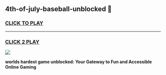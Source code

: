 
## 4th-of-july-baseball-unblocked 👋
<h3>
<a href="https://premium.freeplayer.one?title=4th-of-july-baseball-unblocked&ref=14F">CLICK TO PLAY</a></h3>
<hr>

<h3>
<a href="https://premium.freeplayer.one?title=4th-of-july-baseball-unblocked&ref=14F">CLICK 2 PLAY</a>
  
</h3>

<a href="https://premium.freeplayer.one?title=4th-of-july-baseball-unblocked&ref=12F/"><img src="https://clearcache.store/games.png"></a>


**worlds hardest game unblocked: Your Gateway to Fun and Accessible Online Gaming**
